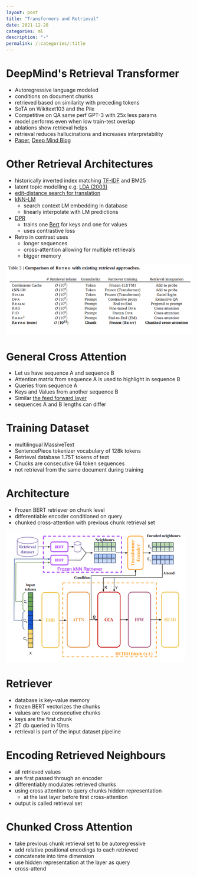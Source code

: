 ```yaml
---
layout: post
title: "Transformers and Retrieval"
date: 2021-12-28
categories: ml
description: "-"
permalink: /:categories/:title
---
```


# DeepMind's Retrieval Transformer
- Autoregressive language modeled
- conditions on document chunks
- retrieved based on similarity with preceding tokens
- SoTA on Wikitext103 and the Pile 
- Competitive on QA same perf GPT-3 with 25x less params
- model performs even when low train-test overlap
- ablations show retrieval helps
- retrieval reduces hallucinations and increases interpretability
- [Paper](https://arxiv.org/pdf/2112.04426v1.pdf), [Deep Mind Blog](https://deepmind.com/research/publications/2021/improving-language-models-by-retrieving-from-trillions-of-tokens)


# Other Retrieval Architectures
- historically inverted index matching [TF-IDF](https://en.wikipedia.org/wiki/Tf%E2%80%93idf) and BM25
- latent topic modelling e.g. [LDA (2003)](https://www.jmlr.org/papers/volume3/blei03a/blei03a.pdf)
- [edit-distance search for translation](https://arxiv.org/pdf/1705.07267.pdf)
- [kNN-LM](https://openreview.net/forum?id=HklBjCEKvH)
  - search context LM embedding in database
  - linearly interpolate with LM predictions
- [DPR](https://aclanthology.org/2020.emnlp-main.550.pdf)
  - trains one [Bert](https://arxiv.org/pdf/1706.03762.pdf) for keys and one for values
  - uses contrastive loss
- Retro in contrast uses
  - longer sequences
  - cross-attention allowing for multiple retrievals
  - bigger memory

![retrieval transformer comparison](../images/retrieval-transformer-comparison.png)

# General Cross Attention
- Let us have sequence A and sequence B
- Attention matrix from sequence A is used to highlight in sequence B
- Queries from sequence A
- Keys and Values from another sequence B
- Similar [the feed forward layer](/ml/Feed-Forward-Self-Attendion-Key-Value-Memory)
- sequences A and B lengths can differ


# Training Dataset
- multilingual MassiveText
- SentencePiece tokenizer vocabulary of 128k tokens
- Retrieval database 1.75T tokens of text
- Chucks are consecutive 64 token sequences
- not retrieval from the same document during training

 
# Architecture
- Frozen BERT retriever on chunk level
- differentiable encoder conditioned on query
- chunked cross-attention with previous chunk retrieval set 

![retriever transformer achitecture](../images/retriever-transformer-architecture.png)


# Retriever
- database is key-value memory
- frozen BERT vectorizes the chunks
- values are two consecutive chunks
- keys are the first chunk
- 2T db queried in 10ms
- retrieval is part of the input dataset pipeline


# Encoding Retrieved Neighbours
- all retrieved values
- are first passed through an encoder
- differentiably modulates retrieved chunks
- using cross attention to query chunks hidden representation
  - at the last layer before first cross-attention
- output is called retrieval set


# Chunked Cross Attention
- take previous chunk retrieval set to be autoregressive
- add relative positional encodings to each retrieved 
- concatenate into time dimension
- use hidden representation at the layer as query
- cross-attend 

